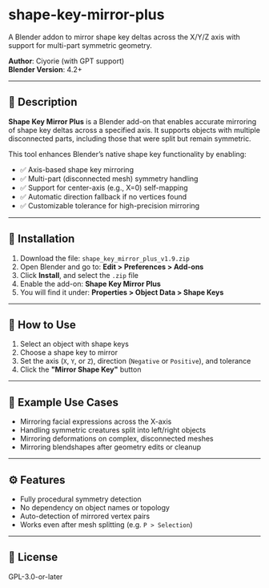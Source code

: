 # shape-key-mirror-plus

A Blender addon to mirror shape key deltas across the X/Y/Z axis with support for multi-part symmetric geometry.

**Author**: Ciyorie (with GPT support)  
**Blender Version**: 4.2+  

---

## 🧩 Description

**Shape Key Mirror Plus** is a Blender add-on that enables accurate mirroring of shape key deltas across a specified axis. It supports objects with multiple disconnected parts, including those that were split but remain symmetric.

This tool enhances Blender’s native shape key functionality by enabling:

- ✅ Axis-based shape key mirroring
- ✅ Multi-part (disconnected mesh) symmetry handling
- ✅ Support for center-axis (e.g., X=0) self-mapping
- ✅ Automatic direction fallback if no vertices found
- ✅ Customizable tolerance for high-precision mirroring

---

## 🔧 Installation

1. Download the file: `shape_key_mirror_plus_v1.9.zip`
2. Open Blender and go to: **Edit > Preferences > Add-ons**
3. Click **Install**, and select the `.zip` file
4. Enable the add-on: **Shape Key Mirror Plus**
5. You will find it under: **Properties > Object Data > Shape Keys**

---

## 🚀 How to Use

1. Select an object with shape keys
2. Choose a shape key to mirror
3. Set the axis (`X`, `Y`, or `Z`), direction (`Negative` or `Positive`), and tolerance
4. Click the **"Mirror Shape Key"** button

---

## 🎯 Example Use Cases

- Mirroring facial expressions across the X-axis
- Handling symmetric creatures split into left/right objects
- Mirroring deformations on complex, disconnected meshes
- Mirroring blendshapes after geometry edits or cleanup

---

## ⚙️ Features

- Fully procedural symmetry detection
- No dependency on object names or topology
- Auto-detection of mirrored vertex pairs
- Works even after mesh splitting (e.g. `P > Selection`)

---

## 🪪 License

GPL-3.0-or-later
